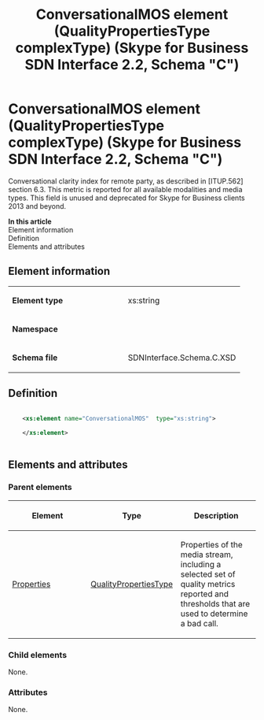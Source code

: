 ﻿---
title: ConversationalMOS element (QualityPropertiesType complexType) (Skype for Business SDN Interface 2.2, Schema "C")
TOCTitle: ConversationalMOS element
ms:assetid: 256a91f0-d0e7-fe61-5d3e-de8e7d8ec75f
ms:mtpsurl: https://msdn.microsoft.com/en-us/library/Mt404729(v=office.16)
ms:contentKeyID: 68250642
ms.date: 08/24/2015
mtps_version: v=office.16
dev_langs:
- xml
---

# ConversationalMOS element (QualityPropertiesType complexType) (Skype for Business SDN Interface 2.2, Schema \"C\")

Conversational clarity index for remote party, as described in \[ITUP.562\] section 6.3. This metric is reported for all available modalities and media types. This field is unused and deprecated for Skype for Business clients 2013 and beyond.

**In this article**  
Element information  
Definition  
Elements and attributes  

## Element information

<table>
<colgroup>
<col style="width: 50%" />
<col style="width: 50%" />
</colgroup>
<tbody>
<tr class="odd">
<td><p><strong>Element type</strong></p></td>
<td><p>xs:string</p></td>
</tr>
<tr class="even">
<td><p><strong>Namespace</strong></p></td>
<td><p></p></td>
</tr>
<tr class="odd">
<td><p><strong>Schema file</strong></p></td>
<td><p>SDNInterface.Schema.C.XSD</p></td>
</tr>
</tbody>
</table>


## Definition

``` xml

    <xs:element name="ConversationalMOS"  type="xs:string">
    
    </xs:element>
  
```

## Elements and attributes

### Parent elements

<table>
<colgroup>
<col style="width: 33%" />
<col style="width: 33%" />
<col style="width: 33%" />
</colgroup>
<thead>
<tr class="header">
<th><p>Element</p></th>
<th><p>Type</p></th>
<th><p>Description</p></th>
</tr>
</thead>
<tbody>
<tr class="odd">
<td><p><a href="properties-element-qualitytype-complextype-skype-for-business-sdn-interface-2-2-schema-c.md">Properties</a></p></td>
<td><p><a href="qualitypropertiestype-complextype-skype-for-business-sdn-interface-2-2-schema-c.md">QualityPropertiesType</a></p></td>
<td><p>Properties of the media stream, including a selected set of quality metrics reported and thresholds that are used to determine a bad call.</p></td>
</tr>
</tbody>
</table>


### Child elements

None.

### Attributes

None.

